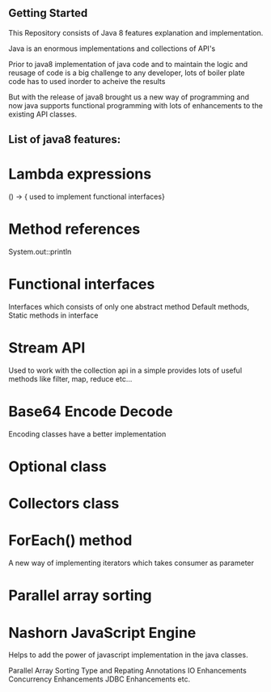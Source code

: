 ## Getting Started

This Repository consists of Java 8 features explanation and implementation.

Java is an enormous implementations and collections of API's

Prior to java8 implementation of java code and to maintain the logic and reusage of code is a big challenge to any developer, lots of boiler plate code has to used inorder to acheive the results

But with the release of java8 brought us a new way of programming and now java supports functional programming with lots of enhancements to the existing API classes.

## List of java8 features:

# Lambda expressions
() -> { used to implement functional interfaces}

# Method references
System.out::println

# Functional interfaces
Interfaces which consists of only one abstract method
Default methods, Static methods in interface

# Stream API
Used to work with the collection api in a simple provides lots of useful methods like filter, map, reduce etc...

# Base64 Encode Decode
Encoding classes have a better implementation

# Optional class

# Collectors class

# ForEach() method
A new way of implementing iterators which takes consumer as parameter

# Parallel array sorting

# Nashorn JavaScript Engine
Helps to add the power of javascript implementation in the java classes.

Parallel Array Sorting
Type and Repating Annotations
IO Enhancements
Concurrency Enhancements
JDBC Enhancements etc.